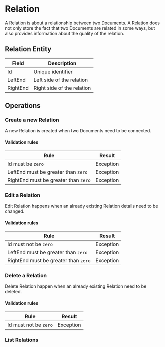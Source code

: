 # Relation

A Relation is about a relationship between two [Document](document.md)s.
A Relation does not only store the fact that two Documents are related in some ways, but also
provides information about the quality of the relation.

## Relation Entity

| Field    | Description                |
|----------|----------------------------|
| Id       | Unique identifier          |
| LeftEnd  | Left side of the relation  |
| RightEnd | Right side of the relation |

## Operations

### Create a new Relation

A new Relation is created when two Documents need to be connected.

#### Validation rules

| Rule                                 | Result    |
|--------------------------------------|-----------|
| Id must be `zero`                    | Exception |
| LeftEnd must be greater than `zero`  | Exception |
| RightEnd must be greater than `zero` | Exception |

### Edit a Relation

Edit Relation happens when an already existing Relation details need to be changed.

#### Validation rules

| Rule                                 | Result    |
|--------------------------------------|-----------|
| Id must not be `zero`                | Exception |
| LeftEnd must be greater than `zero`  | Exception |
| RightEnd must be greater than `zero` | Exception |

### Delete a Relation

Delete Relation happen when an already existing Relation need to be deleted.

#### Validation rules

| Rule                                 | Result    |
|--------------------------------------|-----------|
| Id must not be `zero`                | Exception |

### List Relations

